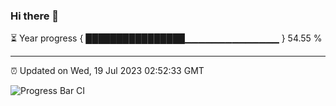 ### Hi there 👋

⏳ Year progress { ████████████████▁▁▁▁▁▁▁▁▁▁▁▁▁▁ } 54.55 %

---

⏰ Updated on Wed, 19 Jul 2023 02:52:33 GMT

![Progress Bar CI](https://github.com/ZhaoGui/ZhaoGui/workflows/Progress%20Bar%20CI/badge.svg)
